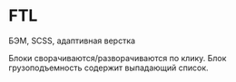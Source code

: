# FTL
БЭМ, SCSS, адаптивная верстка

Блоки сворачиваются/разворачиваются по клику.
Блок грузоподъемность содержит выпадающий список.
